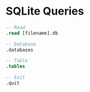 # SQLite Queries

```sql
-- Read
.read [filename].db

-- Database
.databases

-- Table
.tables

-- Exit
.quit
```
